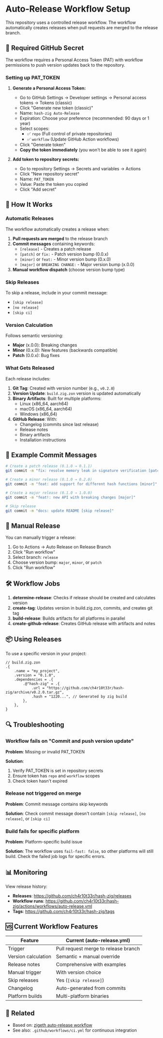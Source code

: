 # Auto-Release Workflow Setup

This repository uses a controlled release workflow. The workflow automatically creates releases when pull requests are merged to the release branch.

## 🔐 Required GitHub Secret

The workflow requires a Personal Access Token (PAT) with workflow permissions to push version updates back to the repository.

### Setting up PAT_TOKEN

1. **Generate a Personal Access Token:**
   - Go to GitHub Settings → Developer settings → Personal access tokens → Tokens (classic)
   - Click "Generate new token (classic)"
   - Name: `hash-zig Auto-Release`
   - Expiration: Choose your preference (recommended: 90 days or 1 year)
   - Select scopes:
     - ✅ `repo` (Full control of private repositories)
     - ✅ `workflow` (Update GitHub Action workflows)
   - Click "Generate token"
   - **Copy the token immediately** (you won't be able to see it again)

2. **Add token to repository secrets:**
   - Go to repository Settings → Secrets and variables → Actions
   - Click "New repository secret"
   - Name: `PAT_TOKEN`
   - Value: Paste the token you copied
   - Click "Add secret"

## 🚀 How It Works

### Automatic Releases

The workflow automatically creates a release when:

1. **Pull requests are merged** to the release branch
2. **Commit messages** containing keywords:
   - `[release]` - Creates a patch release
   - `[patch]` or `fix:` - Patch version bump (0.0.x)
   - `[minor]` or `feat:` - Minor version bump (0.x.0)
   - `[major]` or `BREAKING CHANGE:` - Major version bump (x.0.0)
3. **Manual workflow dispatch** (choose version bump type)

### Skip Releases

To skip a release, include in your commit message:
- `[skip release]`
- `[no release]`
- `[skip ci]`

### Version Calculation

Follows semantic versioning:
- **Major** (x.0.0): Breaking changes
- **Minor** (0.x.0): New features (backwards compatible)
- **Patch** (0.0.x): Bug fixes

### What Gets Released

Each release includes:

1. **Git Tag**: Created with version number (e.g., `v0.2.0`)
2. **Version Update**: `build.zig.zon` version is updated automatically
3. **Binary Artifacts**: Built for multiple platforms:
   - Linux (x86_64, aarch64)
   - macOS (x86_64, aarch64)
   - Windows (x86_64)
4. **GitHub Release**: With:
   - Changelog (commits since last release)
   - Release notes
   - Binary artifacts
   - Installation instructions

## 📝 Example Commit Messages

```bash
# Create a patch release (0.1.0 → 0.1.1)
git commit -m "fix: resolve memory leak in signature verification [patch]"

# Create a minor release (0.1.0 → 0.2.0)
git commit -m "feat: add support for different hash functions [minor]"

# Create a major release (0.1.0 → 1.0.0)
git commit -m "feat!: new API with breaking changes [major]"

# Skip release
git commit -m "docs: update README [skip release]"
```

## 🔄 Manual Release

You can manually trigger a release:

1. Go to Actions → Auto Release on Release Branch
2. Click "Run workflow"
3. Select branch: `release`
4. Choose version bump: `major`, `minor`, or `patch`
5. Click "Run workflow"

## 🛠️ Workflow Jobs

1. **determine-release**: Checks if release should be created and calculates version
2. **create-tag**: Updates version in build.zig.zon, commits, and creates git tag
3. **build-release**: Builds artifacts for all platforms in parallel
4. **create-github-release**: Creates GitHub release with artifacts and notes

## 📦 Using Releases

To use a specific version in your project:

```zig
// build.zig.zon
.{
    .name = "my_project",
    .version = "0.1.0",
    .dependencies = .{
        .@"hash-zig" = .{
            .url = "https://github.com/ch4r10t33r/hash-zig/archive/v0.2.0.tar.gz",
            .hash = "1220...", // Generated by zig build
        },
    },
}
```

## 🔍 Troubleshooting

### Workflow fails on "Commit and push version update"

**Problem**: Missing or invalid PAT_TOKEN

**Solution**: 
1. Verify PAT_TOKEN is set in repository secrets
2. Ensure token has `repo` and `workflow` scopes
3. Check token hasn't expired

### Release not triggered on merge

**Problem**: Commit message contains skip keywords

**Solution**: Check commit message doesn't contain `[skip release]`, `[no release]`, or `[skip ci]`

### Build fails for specific platform

**Problem**: Platform-specific build issue

**Solution**: The workflow uses `fail-fast: false`, so other platforms will still build. Check the failed job logs for specific errors.

## 📊 Monitoring

View release history:
- **Releases**: https://github.com/ch4r10t33r/hash-zig/releases
- **Workflow runs**: https://github.com/ch4r10t33r/hash-zig/actions/workflows/auto-release.yml
- **Tags**: https://github.com/ch4r10t33r/hash-zig/tags

## 🆚 Current Workflow Features

| Feature | Current (auto-release.yml) |
|---------|---------------------------|
| Trigger | Pull request merge to release branch |
| Version calculation | Semantic + manual override |
| Release notes | Comprehensive with examples |
| Manual trigger | With version choice |
| Skip releases | Yes (`[skip release]`) |
| Changelog | Auto-generated from commits |
| Platform builds | Multi-platform binaries |

## 🔗 Related

- Based on: [zigeth auto-release workflow](https://github.com/ch4r10t33r/zigeth/.github/workflows/auto-release.yml)
- See also: `.github/workflows/ci.yml` for continuous integration

